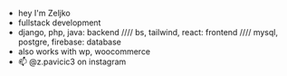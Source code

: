 - hey I'm Zeljko
- fullstack development
- django, php, java: backend //// bs, tailwind, react: frontend //// mysql, postgre, firebase: database
- also works with wp, woocommerce
- 📫 @z.pavicic3 on instagram

<!---
zpavicic/zpavicic is a ✨ special ✨ repository because its `README.md` (this file) appears on your GitHub profile.
You can click the Preview link to take a look at your changes.
--->
